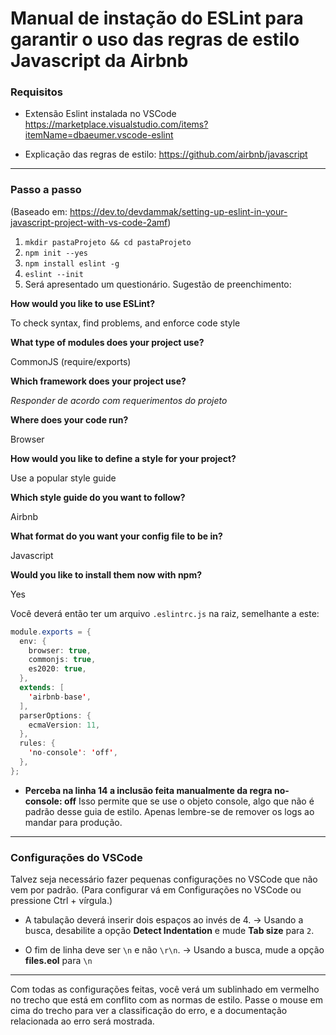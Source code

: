 # Manual de instação do ESLint para garantir o uso das regras de estilo Javascript da Airbnb

### Requisitos

- Extensão Eslint instalada no VSCode https://marketplace.visualstudio.com/items?itemName=dbaeumer.vscode-eslint

- Explicação das regras de estilo:
https://github.com/airbnb/javascript

------------

### Passo a passo

(Baseado em: https://dev.to/devdammak/setting-up-eslint-in-your-javascript-project-with-vs-code-2amf)

1. `mkdir pastaProjeto && cd pastaProjeto`
2. `npm init --yes`
3. `npm install eslint -g`
4. `eslint --init`
5. Será apresentado um questionário. Sugestão de preenchimento:

**How would you like to use ESLint?**

To check syntax, find problems, and enforce code style

**What type of modules does your project use?**

CommonJS (require/exports)

**Which framework does your project use?**

*Responder de acordo com requerimentos do projeto*

**Where does your code run?**

Browser

**How would you like to define a style for your project?**

Use a popular style guide

**Which style guide do you want to follow?**

Airbnb

**What format do you want your config file to be in?**

Javascript

**Would you like to install them now with npm?**

Yes

Você deverá então ter um arquivo `.eslintrc.js` na raiz, semelhante a este:

```java
module.exports = {
  env: {
    browser: true,
    commonjs: true,
    es2020: true,
  },
  extends: [
    'airbnb-base',
  ],
  parserOptions: {
    ecmaVersion: 11,
  },
  rules: {
    'no-console': 'off',
  },
};

```

- **Perceba na linha 14 a inclusão feita manualmente da regra no-console: off**
Isso permite que se use o objeto console, algo que não é padrão desse guia de estilo. Apenas lembre-se de remover os logs ao mandar para produção.

------------

### Configurações do VSCode

Talvez seja necessário fazer pequenas configurações no VSCode que não vem por padrão.
(Para configurar vá em Configurações no VSCode ou pressione Ctrl + vírgula.)

- A tabulação deverá inserir dois espaços ao invés de 4.
-> Usando a busca, desabilite a opção **Detect Indentation** e mude **Tab size** para `2`.

- O fim de linha deve ser `\n` e não `\r\n`.
-> Usando a busca, mude a opção **files.eol** para `\n`

------------

Com todas as configurações feitas, você verá um sublinhado em vermelho no trecho que está em conflito com as normas de estilo. Passe o mouse em cima do trecho para ver a classificação do erro, e a documentação relacionada ao erro será  mostrada.
